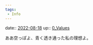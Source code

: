 ```yaml
---
tags:
 - Info
---
```


date:: [2022-08-18](Daily_Note/2022-08-18.md)
up:: [0_Values](../Bar/Novel/Nacaria/0_Values.md)

ああ空っぽよ、青く透き通った私の理想よ。